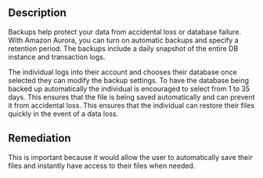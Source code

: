 ## Description

Backups help protect your data from accidental loss or database failure. With Amazon Aurora, you can turn on automatic backups and specify a retention period. The backups include a daily snapshot of the entire DB instance and transaction logs.

The individual logs into their account and chooses their database once selected they can modify the backup settings. To have the database being backed up automatically the individual is encouraged to select from 1 to 35 days. This ensures that the file is being saved automatically and can prevent it from accidental loss. This ensures that the individual can restore their files quickly in the event of a data loss.

## Remediation

This is important because it would allow the user to automatically save their files and instantly have access to their files when needed.